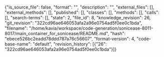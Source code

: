 {"is_source_file": false, "format": "", "description": "", "external_files": [], "external_methods": [], "published": [], "classes": [], "methods": [], "calls": [], "search-terms": [], "state": 2, "file_id": 8, "knowledge_revision": 26, "git_revision": "322cd96ae646053afa2a96e0754ad5f0ee0c1bda", "filename": "/home/kavia/workspace/code-generation/sonicease-8011-8017/main_container_for_sonicease/README.md", "hash": "ebece526bc2eadd78ddd787a76c56607", "format-version": 4, "code-base-name": "default", "revision_history": [{"26": "322cd96ae646053afa2a96e0754ad5f0ee0c1bda"}]}